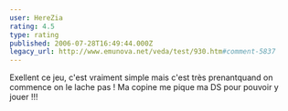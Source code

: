 ```yaml
---
user: HereZia
rating: 4.5
type: rating
published: 2006-07-28T16:49:44.000Z
legacy_url: http://www.emunova.net/veda/test/930.htm#comment-5837
---
```

Exellent ce jeu, c'est vraiment simple mais c'est très prenantquand on commence on le lache pas ! Ma copine me pique ma DS pour pouvoir y jouer !!!